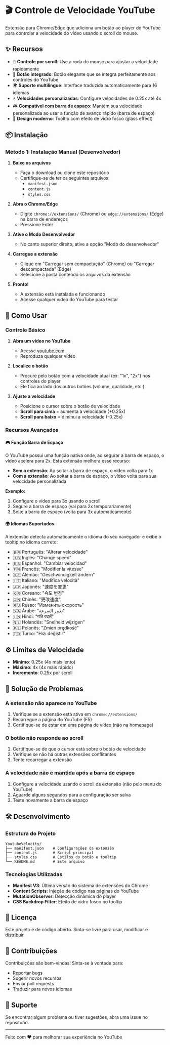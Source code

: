 # 🎬 Controle de Velocidade YouTube

Extensão para Chrome/Edge que adiciona um botão ao player do YouTube para controlar a velocidade do vídeo usando o scroll do mouse.

## ✨ Recursos

- 🖱️ **Controle por scroll**: Use a roda do mouse para ajustar a velocidade rapidamente
- 🎯 **Botão integrado**: Botão elegante que se integra perfeitamente aos controles do YouTube
- 🌍 **Suporte multilíngue**: Interface traduzida automaticamente para 16 idiomas
- ⚡ **Velocidades personalizadas**: Configure velocidades de 0.25x até 4x
- 🎮 **Compatível com barra de espaço**: Mantém sua velocidade personalizada ao usar a função de avanço rápido (barra de espaço)
- 💎 **Design moderno**: Tooltip com efeito de vidro fosco (glass effect)

## 📦 Instalação

### Método 1: Instalação Manual (Desenvolvedor)

1. **Baixe os arquivos**
   - Faça o download ou clone este repositório
   - Certifique-se de ter os seguintes arquivos:
     - `manifest.json`
     - `content.js`
     - `styles.css`

2. **Abra o Chrome/Edge**
   - Digite `chrome://extensions/` (Chrome) ou `edge://extensions/` (Edge) na barra de endereços
   - Pressione Enter

3. **Ative o Modo Desenvolvedor**
   - No canto superior direito, ative a opção "Modo do desenvolvedor"

4. **Carregue a extensão**
   - Clique em "Carregar sem compactação" (Chrome) ou "Carregar descompactada" (Edge)
   - Selecione a pasta contendo os arquivos da extensão

5. **Pronto!**
   - A extensão está instalada e funcionando
   - Acesse qualquer vídeo do YouTube para testar

## 🎯 Como Usar

### Controle Básico

1. **Abra um vídeo no YouTube**
   - Acesse [youtube.com](https://youtube.com)
   - Reproduza qualquer vídeo

2. **Localize o botão**
   - Procure pelo botão com a velocidade atual (ex: "1x", "2x") nos controles do player
   - Ele fica ao lado dos outros botões (volume, qualidade, etc.)

3. **Ajuste a velocidade**
   - Posicione o cursor sobre o botão de velocidade
   - **Scroll para cima** = aumenta a velocidade (+0.25x)
   - **Scroll para baixo** = diminui a velocidade (-0.25x)

### Recursos Avançados

#### 🎮 Função Barra de Espaço

O YouTube possui uma função nativa onde, ao segurar a barra de espaço, o vídeo acelera para 2x. Esta extensão melhora esse recurso:

- **Sem a extensão**: Ao soltar a barra de espaço, o vídeo volta para 1x
- **Com a extensão**: Ao soltar a barra de espaço, o vídeo volta para sua velocidade personalizada

**Exemplo:**
1. Configure o vídeo para 3x usando o scroll
2. Segure a barra de espaço (vai para 2x temporariamente)
3. Solte a barra de espaço (volta para 3x automaticamente)

#### 🌍 Idiomas Suportados

A extensão detecta automaticamente o idioma do seu navegador e exibe o tooltip no idioma correto:

- 🇧🇷 Português: "Alterar velocidade"
- 🇺🇸 Inglês: "Change speed"
- 🇪🇸 Espanhol: "Cambiar velocidad"
- 🇫🇷 Francês: "Modifier la vitesse"
- 🇩🇪 Alemão: "Geschwindigkeit ändern"
- 🇮🇹 Italiano: "Modifica velocità"
- 🇯🇵 Japonês: "速度を変更"
- 🇰🇷 Coreano: "속도 변경"
- 🇨🇳 Chinês: "更改速度"
- 🇷🇺 Russo: "Изменить скорость"
- 🇸🇦 Árabe: "تغيير السرعة"
- 🇮🇳 Hindi: "गति बदलें"
- 🇳🇱 Holandês: "Snelheid wijzigen"
- 🇵🇱 Polonês: "Zmień prędkość"
- 🇹🇷 Turco: "Hızı değiştir"

## ⚙️ Limites de Velocidade

- **Mínimo**: 0.25x (4x mais lento)
- **Máximo**: 4x (4x mais rápido)
- **Incremento**: 0.25x por scroll

## 🔧 Solução de Problemas

### A extensão não aparece no YouTube

1. Verifique se a extensão está ativa em `chrome://extensions/`
2. Recarregue a página do YouTube (F5)
3. Certifique-se de estar em uma página de vídeo (não na homepage)

### O botão não responde ao scroll

1. Certifique-se de que o cursor está sobre o botão de velocidade
2. Verifique se não há outras extensões conflitantes
3. Tente recarregar a extensão

### A velocidade não é mantida após a barra de espaço

1. Configure a velocidade usando o scroll da extensão (não pelo menu do YouTube)
2. Aguarde alguns segundos para a configuração ser salva
3. Teste novamente a barra de espaço

## 🛠️ Desenvolvimento

### Estrutura do Projeto

```
YoutubeVelocity/
├── manifest.json    # Configurações da extensão
├── content.js       # Script principal
├── styles.css       # Estilos do botão e tooltip
└── README.md        # Este arquivo
```

### Tecnologias Utilizadas

- **Manifest V3**: Última versão do sistema de extensões do Chrome
- **Content Scripts**: Injeção de código nas páginas do YouTube
- **MutationObserver**: Detecção dinâmica do player
- **CSS Backdrop Filter**: Efeito de vidro fosco no tooltip

## 📝 Licença

Este projeto é de código aberto. Sinta-se livre para usar, modificar e distribuir.

## 🤝 Contribuições

Contribuições são bem-vindas! Sinta-se à vontade para:
- Reportar bugs
- Sugerir novos recursos
- Enviar pull requests
- Traduzir para novos idiomas

## 📧 Suporte

Se encontrar algum problema ou tiver sugestões, abra uma issue no repositório.

---

Feito com ❤️ para melhorar sua experiência no YouTube
